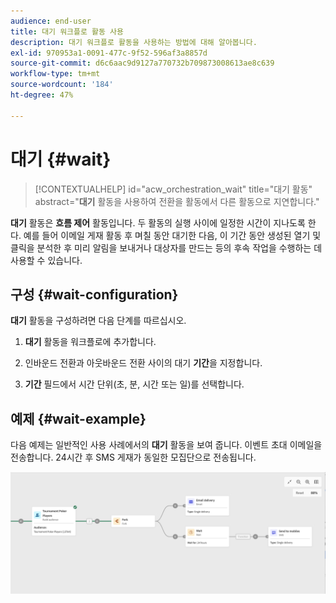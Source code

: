 ```yaml
---
audience: end-user
title: 대기 워크플로 활동 사용
description: 대기 워크플로 활동을 사용하는 방법에 대해 알아봅니다.
exl-id: 970953a1-0091-477c-9f52-596af3a8857d
source-git-commit: d6c6aac9d9127a770732b709873008613ae8c639
workflow-type: tm+mt
source-wordcount: '184'
ht-degree: 47%

---
```


# 대기 {#wait}

>[!CONTEXTUALHELP]
>id="acw_orchestration_wait"
>title="대기 활동"
>abstract="**대기** 활동을 사용하여 전환을 활동에서 다른 활동으로 지연합니다."

**대기** 활동은 **흐름 제어** 활동입니다. 두 활동의 실행 사이에 일정한 시간이 지나도록 한다. 예를 들어 이메일 게재 활동 후 며칠 동안 대기한 다음, 이 기간 동안 생성된 열기 및 클릭을 분석한 후 미리 알림을 보내거나 대상자를 만드는 등의 후속 작업을 수행하는 데 사용할 수 있습니다.

## 구성 {#wait-configuration}

**대기** 활동을 구성하려면 다음 단계를 따르십시오.

1. **대기** 활동을 워크플로에 추가합니다.

1. 인바운드 전환과 아웃바운드 전환 사이의 대기 **기간**&#x200B;을 지정합니다.

1. **기간** 필드에서 시간 단위(초, 분, 시간 또는 일)를 선택합니다.

## 예제 {#wait-example}

다음 예제는 일반적인 사용 사례에서의 **대기** 활동을 보여 줍니다. 이벤트 초대 이메일을 전송합니다. 24시간 후 SMS 게재가 동일한 모집단으로 전송됩니다.

![이메일 초대 후 24시간 후에 대기 활동을 사용하여 SMS를 보내는 워크플로우의 예입니다.](../assets/workflow-wait-example.png)